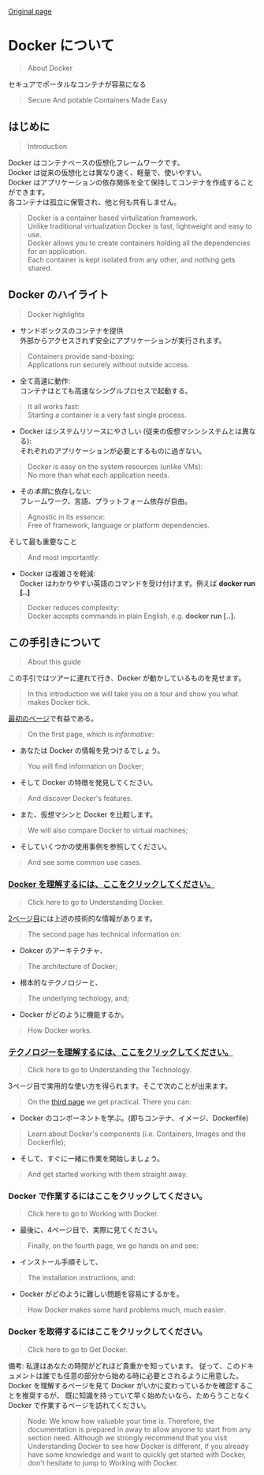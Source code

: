 [Original page](http://docs.docker.io)

# Docker について
>About Docker

セキュアでポータルなコンテナが容易になる
>Secure And potable Containers Made Easy


## はじめに
>Introduction

Docker はコンテナベースの仮想化フレームワークです。  
Docker は従来の仮想化とは異なり速く、軽量で、使いやすい。  
Docker はアプリケーションの依存関係を全て保持してコンテナを作成することができます。  
各コンテナは孤立に保管され、他と何も共有しません。
>Docker is a container based virtulization framework.  
Unlike traditional virtualization Docker is fast, lightweight and easy to use.  
Docker allows you to create containers holding all the dependencies for an application.  
Each container is kept isolated from any other, and nothing gets shared.

## Docker のハイライト
>Docker highlights

* サンドボックスのコンテナを提供  
外部からアクセスされず安全にアプリケーションが実行されます。
>Containers provide sand-boxing:  
Applications run securely without outside access.

* 全て高速に動作:  
コンテナはとても高速なシングルプロセスで起動する。
>It all works fast:  
Starting a container is a very fast single process.

* Docker はシステムリソースにやさしい (従来の仮想マシンシステムとは異なる):  
それぞれのアプリケーションが必要とするものに過ぎない。
>Docker is easy on the system resources (unlike VMs):  
No more than what each application needs.

* その*本質*に依存しない:  
フレームワーク、言語、プラットフォーム依存が自由。
>Agnostic in its *essence*:  
Free of framework, language or platform dependencies.

そして最も重要なこと
>And most importantly:

* Docker は複雑さを軽減:  
Docker はわかりやすい英語のコマンドを受け付けます。例えば **docker run [..]**
>Docker reduces complexity:  
Docker accepts commands in plain English, e.g. **docker run [..].**

## この手引きについて
>About this guide

この手引ではツアーに連れて行き、Docker が動かしているものを見せます。
>In this introduction we will take you on a tour and show you what makes Docker tick.

[最初のページ](http://docs.docker.io/introduction/understanding-docker/)で有益である。
>On the first page, which is *informative*:

* あなたは Docker の情報を見つけるでしょう。  
>You will find information on Docker;

* そして Docker の特徴を発見してください。
>And discover Docker's features.

* また、仮想マシンと Docker を比較します。
>We will also compare Docker to virtual machines;

* そしていくつかの使用事例を参照してください。
>And see some common use cases.

### [Docker を理解するには、ここをクリックしてください。](http://docs.docker.io/introduction/understanding-docker/)
>Click here to go to Understanding Docker.

[2ページ目](http://docs.docker.io/introduction/technology/)には上述の技術的な情報があります。
>The second page has technical information on:

* Dokcer のアーキテクチャ、
>The architecture of Docker;

* 根本的なテクノロジーと、 
>The underlying techology, and;

* Docker がどのように機能するか。
>How Docker works.

### [テクノロジーを理解するには、ここをクリックしてください。](http://docs.docker.io/introduction/technology/)
>Click here to go to Understanding the Technology.

3ページ目で実用的な使い方を得られます。そこで次のことが出来ます。
>On the [third page](http://docs.docker.io/introduction/working-with-docker/) we get practical. There you can:

* Docker のコンポーネントを学ぶ。(即ちコンテナ、イメージ、Dockerfile)
>Learn about Docker's components (i.e. Containers, Images and the Dockerfile);

* そして、すぐに一緒に作業を開始しましょう。
>And get started working with them straight away.

### Docker で作業するにはここをクリックしてください。
>Click here to go to Working with Docker.

* 最後に、4ページ目で、実際に見てください。 
>Finally, on the fourth page, we go hands on and see:

* インストール手順そして、
>The installation instructions, and:

* Docker がどのように難しい問題を容易にするかを。
>How Docker makes some hard problems much, much easier.

### Docker を取得するにはここをクリックしてください。
>Click here to go to Get Docker.

備考: 私達はあなたの時間がどれほど貴重かを知っています。
従って、このドキュメントは誰でも任意の部分から始める時に必要とされるように用意した。
Docker を理解するページを見て Docker がいかに変わっているかを確認することを推奨するが、
既に知識を持っていて早く始めたいなら、ためらうことなく Docker で作業するページを訪れてください。
>Node: We know how valuable your time is.
Therefore, the documentation is prepared in away to allow anyone to start from any section need.
Although we strongly recommend that you visit Understanding Docker to see how Docker is different, if you already have some knowledge and want to quickly get started with Docker, don't hesitate to jump to Working with Docker.

